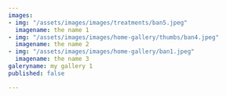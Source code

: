 ```yaml
---
images:
- img: "/assets/images/images/treatments/ban5.jpeg"
  imagename: the name 1
- img: "/assets/images/images/home-gallery/thumbs/ban4.jpeg"
  imagename: the name 2
- img: "/assets/images/images/home-gallery/ban1.jpeg"
  imagename: the name 3
galeryname: my gallery 1
published: false

---
```

